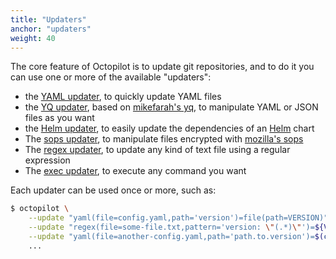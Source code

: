 ```yaml
---
title: "Updaters"
anchor: "updaters"
weight: 40
---
```


The core feature of Octopilot is to update git repositories, and to do it you can use one or more of the available "updaters":
- the [YAML updater](#yaml), to quickly update YAML files
- the [YQ updater](#yq), based on [mikefarah's yq](https://github.com/mikefarah/yq), to manipulate YAML or JSON files as you want
- the [Helm updater](#helm), to easily update the dependencies of an [Helm](https://helm.sh/) chart
- The [sops updater](#sops), to manipulate files encrypted with [mozilla's sops](https://github.com/mozilla/sops)
- The [regex updater](#regex), to update any kind of text file using a regular expression
- The [exec updater](#exec), to execute any command you want

Each updater can be used once or more, such as:

```bash
$ octopilot \
    --update "yaml(file=config.yaml,path='version')=file(path=VERSION)" \
    --update "regex(file=some-file.txt,pattern='version: \"(.*)\"')=${VERSION}" \
    --update "yaml(file=another-config.yaml,path='path.to.version')=$(cat VERSION)" \
    ...
```
